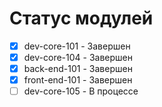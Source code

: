 # Статус модулей

- [x] dev-core-101 - Завершен
- [x] dev-core-104 - Завершен
- [x] back-end-101 - Завершен
- [x] front-end-101 - Завершен
- [ ] dev-core-105 - В процессе